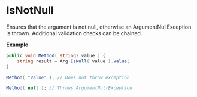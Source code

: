 # IsNotNull

Ensures that the argument is not null, otherwise an ArgumentNullException is thrown. Additional validation checks can be chained.

**Example**
``` c#
public void Method( string? value ) {
	string result = Arg.IsNull( value ).Value;
}

Method( "Value" ); // Does not throw exception

Method( null ); // Throws ArgumentNullException
```